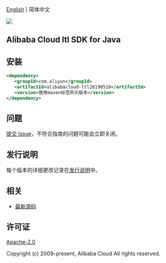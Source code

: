 [English](README.md) | 简体中文

![](https://aliyunsdk-pages.alicdn.com/icons/AlibabaCloud.svg)

## Alibaba Cloud ltl SDK for Java

## 安装

```xml
<dependency>
   <groupId>com.aliyun</groupId>
   <artifactId>alibabacloud-ltl20190510</artifactId>
   <version>使用maven标签所示版本</version>
</dependency>
```

## 问题

[提交 Issue](https://github.com/aliyun/alibabacloud-java-async-sdk/issues/new)，不符合指南的问题可能会立即关闭。

## 发行说明

每个版本的详细更改记录在[发行说明](./ChangeLog.txt)中。

## 相关

- [最新源码](https://github.com/aliyun/alibabacloud-async-java-sdk/)

## 许可证

[Apache-2.0](http://www.apache.org/licenses/LICENSE-2.0)

Copyright (c) 2009-present, Alibaba Cloud All rights reserved.
